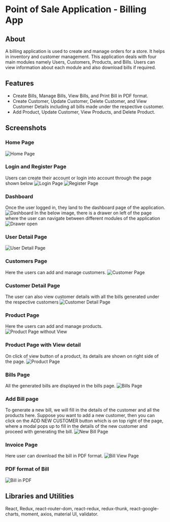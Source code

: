 # Point of Sale Application - Billing App

## About
A billing application is used to create and manage orders for a store. It helps in inventory and customer management. This application deals with four main modules namely Users, Customers, Products, and Bills. Users can view information about each module and also download bills if required.

## Features

* Create Bills, Manage Bills, View Bills, and Print Bill in PDF format.
* Create Customer, Update Customer, Delete Customer, and View Customer Details including all bills made under the respective customer.
* Add Product, Update Customer, View Products, and Delete Product.

## Screenshots

### Home Page
![Home Page](https://user-images.githubusercontent.com/70807417/120587988-fbc12180-c453-11eb-9098-a1c69f540d2d.png)

### Login and Register Page
Users can create their account or login into account through the page shown below
![Login Page](https://user-images.githubusercontent.com/70807417/120588262-899d0c80-c454-11eb-9c86-8a775cc8efef.png)
![Register Page](https://user-images.githubusercontent.com/70807417/120588270-8dc92a00-c454-11eb-9df3-b3d5993ad010.png)

### Dashboard
Once the user logged in, they land to the dashboard page of the application.
![Dashboard](https://user-images.githubusercontent.com/70807417/120588301-991c5580-c454-11eb-90c9-866fd3cbca4f.png)
In the below image, there is a drawer on left of the page where the user can navigate between different modules of the application
![Drawer open](https://user-images.githubusercontent.com/70807417/120588331-a5081780-c454-11eb-9086-484b4c98d7d4.png)

### User Detail Page
![User Detail Page](https://user-images.githubusercontent.com/70807417/120588392-b94c1480-c454-11eb-9156-28093e59880b.png)

### Customers Page
Here the users can add and manage customers.
![Customer Page](https://user-images.githubusercontent.com/70807417/120588416-c5d06d00-c454-11eb-95fd-19ffa97da327.png)

### Customer Detail Page
The user can also view customer details with all the bills generated under the respective customers
![Customer Detail Page](https://user-images.githubusercontent.com/70807417/120588440-cff26b80-c454-11eb-802c-6bf9425b3cfe.png)

### Product Page
Here the users can add and manage products.
![Product Page without View](https://user-images.githubusercontent.com/70807417/120588474-e0a2e180-c454-11eb-9a77-4f44454dcc0a.png)

### Product Page with View detail
On click of view button of a product, its details are shown on right side of the page.
![Product Page](https://user-images.githubusercontent.com/70807417/120588495-eb5d7680-c454-11eb-86c6-e41aa49c9bcc.png)

### Bills Page
All the generated bills are displayed in the bills page.
![Bills Page](https://user-images.githubusercontent.com/70807417/120588562-07611800-c455-11eb-87b2-fd7ea413ee0f.png)

### Add Bill page
To generate a new bill, we will fill in the details of the customer and all the products here. Suppose you want to add a new customer, then you can click on the ADD NEW CUSTOMER button which is on top right of the page, where a modal pops up to fill in the details of the new customer and proceed with generating the bill.
![New Bill Page](https://user-images.githubusercontent.com/70807417/120588609-19db5180-c455-11eb-96c8-f638559f46e0.png)

### Invoice Page
Here user can download the bill in PDF format.
![Bill View Page](https://user-images.githubusercontent.com/70807417/120588675-36778980-c455-11eb-8b26-a338d8b20ea3.png)

### PDF format of Bill
![Bill in PDF](https://user-images.githubusercontent.com/70807417/120588734-51e29480-c455-11eb-898d-baf49a3c2d75.png)

## Libraries and Utilities
React, Redux, react-router-dom, react-redux, redux-thunk, react-google-charts, moment, axios, material UI, validator.
